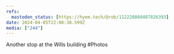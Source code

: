 ```yaml
---
refs:
  mastodon_status: [https://hyem.tech/@rob/112220860487826393]
date: 2024-04-05T22:00:38.599Z
media: ["244"]
---
```


Another stop at the Wills building #Photos
